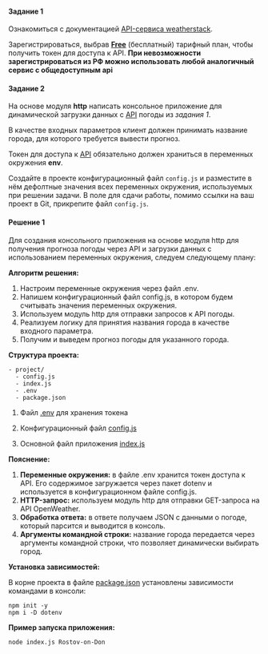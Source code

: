 #### Задание 1
Ознакомиться с документацией [API-сервиса weatherstack](https://weatherstack.com/documentation). 

Зарегистрироваться, выбрав [**Free**](https://weatherstack.com/signup/free) (бесплатный) тарифный план, чтобы получить токен для доступа к API.
**При невозможности зарегистрироваться из РФ можно использовать любой аналогичный сервис с общедоступным api**

#### Задание 2
На основе модуля **http** написать консольное приложение для динамической загрузки данных с [API](https://weatherstack.com/) погоды из *задания 1*. 

В качестве входных параметров клиент должен принимать название города, для которого требуется вывести прогноз. 

Токен для доступа к [API](https://weatherstack.com/) обязательно должен храниться в переменных окружения **env**.

Создайте в проекте конфигурационный файл `config.js` и разместите в нём дефолтные значения всех переменных окружения, используемых при решении задачи. 
В поле для сдачи работы, помимо ссылки на ваш проект в Git, прикрепите файл `config.js`. 

#### Решение 1

Для создания консольного приложения на основе модуля http для получения прогноза погоды через API и загрузки данных с использованием переменных окружения, следуем следующему плану:

**Алгоритм решения:**

1. Настроим переменные окружения через файл .env.
2. Напишем конфигурационный файл config.js, в котором будем считывать значения переменных окружения.
3. Используем модуль http для отправки запросов к API погоды.
4. Реализуем логику для принятия названия города в качестве входного параметра.
5. Получим и выведем прогноз погоды для указанного города.

**Структура проекта:**
```
- project/
  - config.js
  - index.js
  - .env
  - package.json
```
1. Файл [.env](http-client/.env) для хранения токена

2. Конфигурационный файл [config.js](http-client/config.js)

3. Основной файл приложения [index.js](http-client/index.js)


**Пояснение:**

1. **Переменные окружения:** в файле .env хранится токен доступа к API. Его содержимое загружается через пакет dotenv и используется в конфигурационном файле config.js.
2. **HTTP-запрос:** используем модуль http для отправки GET-запроса на API OpenWeather.
3. **Обработка ответа:** в ответе получаем JSON с данными о погоде, который парсится и выводится в консоль.
4. **Аргументы командной строки:** название города передается через аргументы командной строки, что позволяет динамически выбирать город.

**Установка зависимостей:**

В корне проекта в файле [package.json](http-client/package.json) установлены зависимости командами в консоли:
```
npm init -y
npm i -D dotenv
```

**Пример запуска приложения:**
```
node index.js Rostov-on-Don
```
